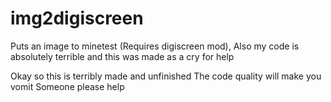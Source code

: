 # img2digiscreen
Puts an image to minetest (Requires digiscreen mod), Also my code is absolutely terrible and this was made as a cry for help


Okay so this is terribly made and unfinished
The code quality will make you vomit
Someone please help
